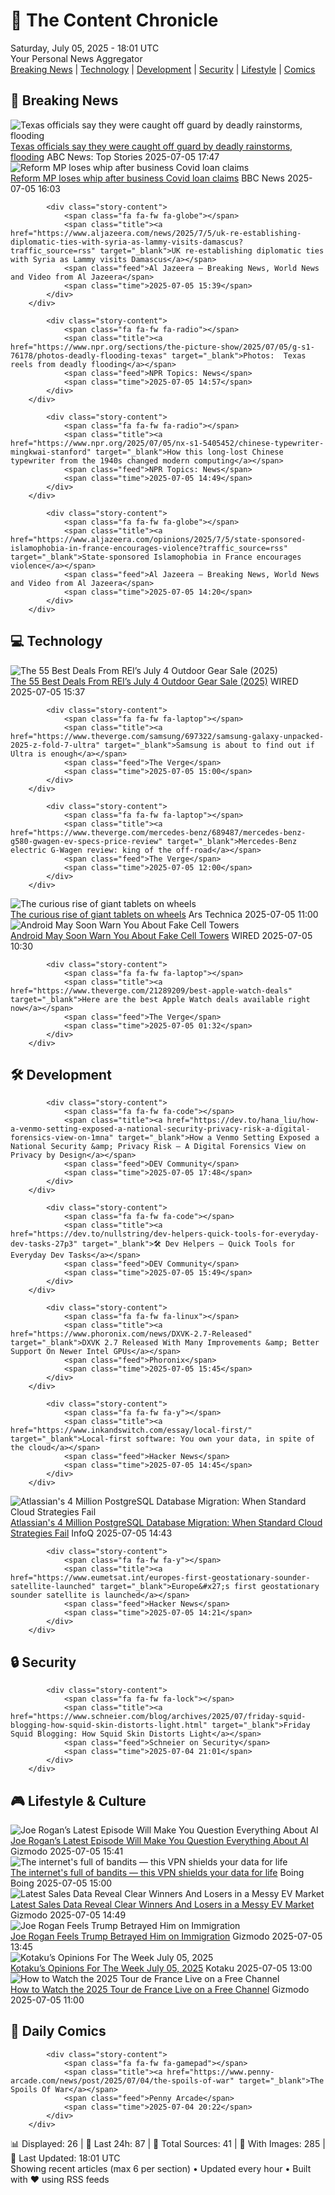<!-- Processing 54 RSS feeds at 2025-07-05 18:01:32 UTC -->
<!-- Processing: XKCD -->
<!-- Processing: Penny Arcade -->
<!-- Processing: Poorly Drawn Lines -->
<!-- Processing: Questionable Content -->
<!-- Processing: CNN Top Stories -->
<!-- Processing: CNN Breaking News -->
<!-- Processing: BBC Breaking News -->
<!-- Processing: NPR News -->
<!-- Processing: CBC News -->
<!-- Error processing https://rss.cbc.ca/lineup/topstories.xml: The read operation timed out -->
<!-- Processing: Reuters Top News -->
<!-- Processing: Reuters World News -->
<!-- Processing: Associated Press Breaking -->
<!-- Processing: ABC News Breaking -->
<!-- Processing: NBC News Breaking -->
<!-- Processing: The Verge -->
<!-- Processing: Ars Technica -->
<!-- Processing: O'Reilly Radar -->
<!-- Processing: Slashdot -->
<!-- Processing: Hacker News -->
<!-- Processing: Dev.to -->
<!-- Processing: OMG! Ubuntu -->
<!-- Processing: Linux.com -->
<!-- Processing: Red Hat Blog -->
<!-- Processing: GitHub Blog -->
<!-- Processing: GitLab Blog -->
<!-- Processing: Coding Horror -->
<!-- Processing: Boing Boing -->
<!-- Generated 5 new posts out of 27 feeds processed -->
<div class="newspaper-header">
    <h1 class="newspaper-title">📰 The Content Chronicle</h1>
    <div class="newspaper-date">Saturday, July 05, 2025 - 18:01 UTC</div>
    <div class="newspaper-subtitle">Your Personal News Aggregator</div>
</div>

<div class="newspaper-nav">
    <a href="#breaking">Breaking News</a> |
    <a href="#tech">Technology</a> |
    <a href="#dev">Development</a> |
    <a href="#security">Security</a> |
    <a href="#lifestyle">Lifestyle</a> |
    <a href="#webcomics">Comics</a>
</div>

<div class="news-section breaking-news" id="breaking">
<h2 class="section-header">🚨 Breaking News</h2>
<div class="stories-container">
<div class="story">
            <img src="https://s.abcnews.com/images/US/search-team-texas-flood-02-ap-jt-250705_1751733568486_hpMain_4x3t_384.jpg" alt="Texas officials say they were caught off guard by deadly rainstorms, flooding" class="story-image" loading="lazy" onerror="this.style.display='none'">
            <div class="story-content">
                <span class="fa fa-fw fa-tv"></span>
                <span class="title"><a href="https://abcnews.go.com/US/night-texas-officials-caught-off-guard-deadly-rainstorms/story?id=123499929" target="_blank">Texas officials say they were caught off guard by deadly rainstorms, flooding</a></span>
                <span class="feed">ABC News: Top Stories</span>
                <span class="time">2025-07-05 17:47</span>
            </div>
        </div>
<div class="story">
            <img src="https://ichef.bbci.co.uk/ace/standard/240/cpsprodpb/8582/live/37613700-59c6-11f0-940a-9b5ba49991cc.jpg" alt="Reform MP loses whip after business Covid loan claims" class="story-image" loading="lazy" onerror="this.style.display='none'">
            <div class="story-content">
                <span class="fa fa-fw fa-flag"></span>
                <span class="title"><a href="https://www.bbc.com/news/articles/c78n1dxl8wwo" target="_blank">Reform MP loses whip after business Covid loan claims</a></span>
                <span class="feed">BBC News</span>
                <span class="time">2025-07-05 16:03</span>
            </div>
        </div>
<div class="story">
            
            <div class="story-content">
                <span class="fa fa-fw fa-globe"></span>
                <span class="title"><a href="https://www.aljazeera.com/news/2025/7/5/uk-re-establishing-diplomatic-ties-with-syria-as-lammy-visits-damascus?traffic_source=rss" target="_blank">UK re-establishing diplomatic ties with Syria as Lammy visits Damascus</a></span>
                <span class="feed">Al Jazeera – Breaking News, World News and Video from Al Jazeera</span>
                <span class="time">2025-07-05 15:39</span>
            </div>
        </div>
<div class="story">
            
            <div class="story-content">
                <span class="fa fa-fw fa-radio"></span>
                <span class="title"><a href="https://www.npr.org/sections/the-picture-show/2025/07/05/g-s1-76178/photos-deadly-flooding-texas" target="_blank">Photos:  Texas reels from deadly flooding</a></span>
                <span class="feed">NPR Topics: News</span>
                <span class="time">2025-07-05 14:57</span>
            </div>
        </div>
<div class="story">
            
            <div class="story-content">
                <span class="fa fa-fw fa-radio"></span>
                <span class="title"><a href="https://www.npr.org/2025/07/05/nx-s1-5405452/chinese-typewriter-mingkwai-stanford" target="_blank">How this long-lost Chinese typewriter from the 1940s changed modern computing</a></span>
                <span class="feed">NPR Topics: News</span>
                <span class="time">2025-07-05 14:49</span>
            </div>
        </div>
<div class="story">
            
            <div class="story-content">
                <span class="fa fa-fw fa-globe"></span>
                <span class="title"><a href="https://www.aljazeera.com/opinions/2025/7/5/state-sponsored-islamophobia-in-france-encourages-violence?traffic_source=rss" target="_blank">State-sponsored Islamophobia in France encourages violence</a></span>
                <span class="feed">Al Jazeera – Breaking News, World News and Video from Al Jazeera</span>
                <span class="time">2025-07-05 14:20</span>
            </div>
        </div>
</div>
</div>
<div class="news-section tech-news" id="tech">
<h2 class="section-header">💻 Technology</h2>
<div class="stories-container">
<div class="story">
            <img src="https://media.wired.com/photos/685f0f0c20a20e2dbba976f9/master/pass/REI%20Ads.png" alt="The 55 Best Deals From REI’s July 4 Outdoor Gear Sale (2025)" class="story-image" loading="lazy" onerror="this.style.display='none'">
            <div class="story-content">
                <span class="fa fa-fw fa-bolt"></span>
                <span class="title"><a href="https://www.wired.com/story/rei-4th-of-july-sale-2025-1/" target="_blank">The 55 Best Deals From REI’s July 4 Outdoor Gear Sale (2025)</a></span>
                <span class="feed">WIRED</span>
                <span class="time">2025-07-05 15:37</span>
            </div>
        </div>
<div class="story">
            
            <div class="story-content">
                <span class="fa fa-fw fa-laptop"></span>
                <span class="title"><a href="https://www.theverge.com/samsung/697322/samsung-galaxy-unpacked-2025-z-fold-7-ultra" target="_blank">Samsung is about to find out if Ultra is enough</a></span>
                <span class="feed">The Verge</span>
                <span class="time">2025-07-05 15:00</span>
            </div>
        </div>
<div class="story">
            
            <div class="story-content">
                <span class="fa fa-fw fa-laptop"></span>
                <span class="title"><a href="https://www.theverge.com/mercedes-benz/689487/mercedes-benz-g580-gwagen-ev-specs-price-review" target="_blank">Mercedes-Benz electric G-Wagen review: king of the off-road</a></span>
                <span class="feed">The Verge</span>
                <span class="time">2025-07-05 12:00</span>
            </div>
        </div>
<div class="story">
            <img src="https://cdn.arstechnica.net/wp-content/uploads/2025/06/20250626_163545-500x500.jpg" alt="The curious rise of giant tablets on wheels" class="story-image" loading="lazy" onerror="this.style.display='none'">
            <div class="story-content">
                <span class="fa fa-fw fa-cog"></span>
                <span class="title"><a href="https://arstechnica.com/gadgets/2025/07/the-curious-rise-of-giant-tablets-on-wheels/" target="_blank">The curious rise of giant tablets on wheels</a></span>
                <span class="feed">Ars Technica</span>
                <span class="time">2025-07-05 11:00</span>
            </div>
        </div>
<div class="story">
            <img src="https://media.wired.com/photos/6866ab5363e768478a3a2979/master/pass/andriod-fake-towers-sec-2209377981.jpg" alt="Android May Soon Warn You About Fake Cell Towers" class="story-image" loading="lazy" onerror="this.style.display='none'">
            <div class="story-content">
                <span class="fa fa-fw fa-bolt"></span>
                <span class="title"><a href="https://www.wired.com/story/android-may-soon-warn-you-about-fake-cell-towers/" target="_blank">Android May Soon Warn You About Fake Cell Towers</a></span>
                <span class="feed">WIRED</span>
                <span class="time">2025-07-05 10:30</span>
            </div>
        </div>
<div class="story">
            
            <div class="story-content">
                <span class="fa fa-fw fa-laptop"></span>
                <span class="title"><a href="https://www.theverge.com/21289209/best-apple-watch-deals" target="_blank">Here are the best Apple Watch deals available right now</a></span>
                <span class="feed">The Verge</span>
                <span class="time">2025-07-05 01:32</span>
            </div>
        </div>
</div>
</div>
<div class="news-section dev-news" id="dev">
<h2 class="section-header">🛠️ Development</h2>
<div class="stories-container">
<div class="story">
            
            <div class="story-content">
                <span class="fa fa-fw fa-code"></span>
                <span class="title"><a href="https://dev.to/hana_liu/how-a-venmo-setting-exposed-a-national-security-privacy-risk-a-digital-forensics-view-on-1mna" target="_blank">How a Venmo Setting Exposed a National Security &amp; Privacy Risk — A Digital Forensics View on Privacy by Design</a></span>
                <span class="feed">DEV Community</span>
                <span class="time">2025-07-05 17:48</span>
            </div>
        </div>
<div class="story">
            
            <div class="story-content">
                <span class="fa fa-fw fa-code"></span>
                <span class="title"><a href="https://dev.to/nullstring/dev-helpers-quick-tools-for-everyday-dev-tasks-27p3" target="_blank">🛠️ Dev Helpers – Quick Tools for Everyday Dev Tasks</a></span>
                <span class="feed">DEV Community</span>
                <span class="time">2025-07-05 15:49</span>
            </div>
        </div>
<div class="story">
            
            <div class="story-content">
                <span class="fa fa-fw fa-linux"></span>
                <span class="title"><a href="https://www.phoronix.com/news/DXVK-2.7-Released" target="_blank">DXVK 2.7 Released With Many Improvements &amp; Better Support On Newer Intel GPUs</a></span>
                <span class="feed">Phoronix</span>
                <span class="time">2025-07-05 15:45</span>
            </div>
        </div>
<div class="story">
            
            <div class="story-content">
                <span class="fa fa-fw fa-y"></span>
                <span class="title"><a href="https://www.inkandswitch.com/essay/local-first/" target="_blank">Local-first software: You own your data, in spite of the cloud</a></span>
                <span class="feed">Hacker News</span>
                <span class="time">2025-07-05 14:45</span>
            </div>
        </div>
<div class="story">
            <img src="https://res.infoq.com/news/2025/07/atlassian-jira-postgresql-aurora/en/headerimage/generatedHeaderImage-1751645288090.jpg" alt="Atlassian&#x27;s 4 Million PostgreSQL Database Migration: When Standard Cloud Strategies Fail" class="story-image" loading="lazy" onerror="this.style.display='none'">
            <div class="story-content">
                <span class="fa fa-fw fa-info-circle"></span>
                <span class="title"><a href="https://www.infoq.com/news/2025/07/atlassian-jira-postgresql-aurora/?utm_campaign=infoq_content&utm_source=infoq&utm_medium=feed&utm_term=global" target="_blank">Atlassian&#x27;s 4 Million PostgreSQL Database Migration: When Standard Cloud Strategies Fail</a></span>
                <span class="feed">InfoQ</span>
                <span class="time">2025-07-05 14:43</span>
            </div>
        </div>
<div class="story">
            
            <div class="story-content">
                <span class="fa fa-fw fa-y"></span>
                <span class="title"><a href="https://www.eumetsat.int/europes-first-geostationary-sounder-satellite-launched" target="_blank">Europe&#x27;s first geostationary sounder satellite is launched</a></span>
                <span class="feed">Hacker News</span>
                <span class="time">2025-07-05 14:21</span>
            </div>
        </div>
</div>
</div>
<div class="news-section security-news" id="security">
<h2 class="section-header">🔒 Security</h2>
<div class="stories-container">
<div class="story">
            
            <div class="story-content">
                <span class="fa fa-fw fa-lock"></span>
                <span class="title"><a href="https://www.schneier.com/blog/archives/2025/07/friday-squid-blogging-how-squid-skin-distorts-light.html" target="_blank">Friday Squid Blogging: How Squid Skin Distorts Light</a></span>
                <span class="feed">Schneier on Security</span>
                <span class="time">2025-07-04 21:01</span>
            </div>
        </div>
</div>
</div>
<div class="news-section lifestyle-news" id="lifestyle">
<h2 class="section-header">🎮 Lifestyle & Culture</h2>
<div class="stories-container">
<div class="story">
            <img src="https://gizmodo.com/app/uploads/2019/05/f9tsubvpdl2zhjjri9w9.jpg" alt="Joe Rogan’s Latest Episode Will Make You Question Everything About AI" class="story-image" loading="lazy" onerror="this.style.display='none'">
            <div class="story-content">
                <span class="fa fa-fw fa-computer"></span>
                <span class="title"><a href="https://gizmodo.com/joe-rogans-latest-episode-will-make-you-question-everything-about-ai-2000624443" target="_blank">Joe Rogan’s Latest Episode Will Make You Question Everything About AI</a></span>
                <span class="feed">Gizmodo</span>
                <span class="time">2025-07-05 15:41</span>
            </div>
        </div>
<div class="story">
            <img src="https://i0.wp.com/boingboing.net/wp-content/uploads/2025/07/FastestVPN-PRO.jpg?fit=2250%2C1500&amp;quality=60&amp;ssl=1" alt="The internet&#x27;s full of bandits — this VPN shields your data for life" class="story-image" loading="lazy" onerror="this.style.display='none'">
            <div class="story-content">
                <span class="fa fa-fw fa-arrow-right"></span>
                <span class="title"><a href="https://boingboing.net/2025/07/05/the-internets-full-of-bandits-this-vpn-shields-your-data-for-life.html" target="_blank">The internet&#x27;s full of bandits — this VPN shields your data for life</a></span>
                <span class="feed">Boing Boing</span>
                <span class="time">2025-07-05 15:00</span>
            </div>
        </div>
<div class="story">
            <img src="https://gizmodo.com/app/uploads/2021/12/358332e424e140b1a7cba10430bdbe44.jpg" alt="Latest Sales Data Reveal Clear Winners And Losers in a Messy EV Market" class="story-image" loading="lazy" onerror="this.style.display='none'">
            <div class="story-content">
                <span class="fa fa-fw fa-computer"></span>
                <span class="title"><a href="https://gizmodo.com/latest-sales-data-reveal-clear-winners-and-losers-in-a-messy-ev-market-2000624437" target="_blank">Latest Sales Data Reveal Clear Winners And Losers in a Messy EV Market</a></span>
                <span class="feed">Gizmodo</span>
                <span class="time">2025-07-05 14:49</span>
            </div>
        </div>
<div class="story">
            <img src="https://gizmodo.com/app/uploads/2025/06/Joe-Rogan.jpg" alt="Joe Rogan Feels Trump Betrayed Him on Immigration" class="story-image" loading="lazy" onerror="this.style.display='none'">
            <div class="story-content">
                <span class="fa fa-fw fa-computer"></span>
                <span class="title"><a href="https://gizmodo.com/joe-rogan-feels-trump-betrayed-him-on-immigration-2000624426" target="_blank">Joe Rogan Feels Trump Betrayed Him on Immigration</a></span>
                <span class="feed">Gizmodo</span>
                <span class="time">2025-07-05 13:45</span>
            </div>
        </div>
<div class="story">
            <img src="https://i.kinja-img.com/image/upload/c_fit,q_80,w_636/a8d7e90faaa11ff1c47cf63feebada82.jpg" alt="Kotaku’s Opinions For The Week July 05, 2025" class="story-image" loading="lazy" onerror="this.style.display='none'">
            <div class="story-content">
                <span class="fa fa-fw fa-gamepad"></span>
                <span class="title"><a href="https://kotaku.com/kotaku-s-opinions-for-the-week-july-05-2025-1851785672" target="_blank">Kotaku’s Opinions For The Week July 05, 2025</a></span>
                <span class="feed">Kotaku</span>
                <span class="time">2025-07-05 13:00</span>
            </div>
        </div>
<div class="story">
            <img src="https://gizmodo.com/app/uploads/2025/07/Tour-de-France-Free-Channel-Live-Stream.jpg" alt="How to Watch the 2025 Tour de France Live on a Free Channel" class="story-image" loading="lazy" onerror="this.style.display='none'">
            <div class="story-content">
                <span class="fa fa-fw fa-computer"></span>
                <span class="title"><a href="https://gizmodo.com/how-to-watch-the-2025-tour-de-france-live-on-a-free-channel-2000623221" target="_blank">How to Watch the 2025 Tour de France Live on a Free Channel</a></span>
                <span class="feed">Gizmodo</span>
                <span class="time">2025-07-05 11:00</span>
            </div>
        </div>
</div>
</div>
<div class="news-section webcomics-section" id="webcomics">
<h2 class="section-header">🎨 Daily Comics</h2>
<div class="stories-container">
<div class="story">
            
            <div class="story-content">
                <span class="fa fa-fw fa-gamepad"></span>
                <span class="title"><a href="https://www.penny-arcade.com/news/post/2025/07/04/the-spoils-of-war" target="_blank">The Spoils Of War</a></span>
                <span class="feed">Penny Arcade</span>
                <span class="time">2025-07-04 20:22</span>
            </div>
        </div>
</div>
</div>

<div class="newspaper-footer">
    <div class="stats">
        📊 Displayed: 26 | 📅 Last 24h: 87 | 📡 Total Sources: 41 | 📸 With Images: 285 |
        🔄 Last Updated: 18:01 UTC
    </div>
    <div class="footer-note">
        Showing recent articles (max 6 per section) • Updated every hour • Built with ❤️ using RSS feeds
    </div>
</div>

